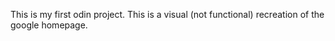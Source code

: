 This is my first odin project. This is a visual (not functional) recreation of the google homepage.
